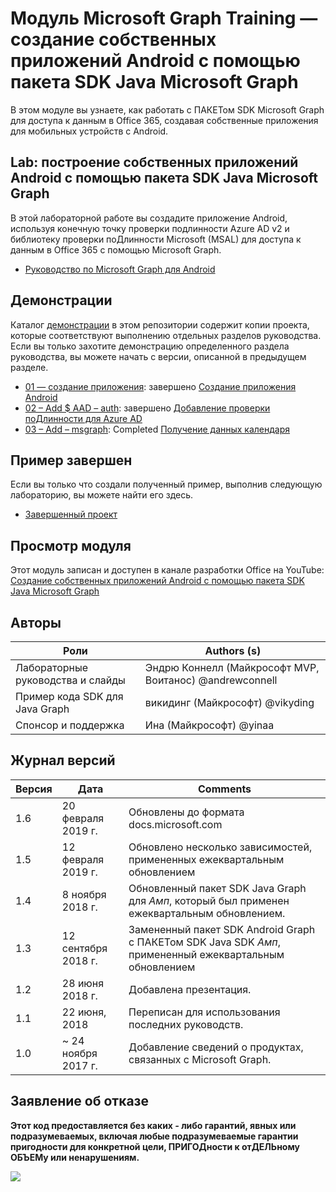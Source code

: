 # <a name="microsoft-graph-training-module---build-android-native-apps-with-the-microsoft-graph-java-sdk"></a>Модуль Microsoft Graph Training — создание собственных приложений Android с помощью пакета SDK Java Microsoft Graph

В этом модуле вы узнаете, как работать с ПАКЕТом SDK Microsoft Graph для доступа к данным в Office 365, создавая собственные приложения для мобильных устройств с Android.

## <a name="lab---build-android-native-apps-with-the-microsoft-graph-java-sdk"></a>Lab: построение собственных приложений Android с помощью пакета SDK Java Microsoft Graph

В этой лабораторной работе вы создадите приложение Android, используя конечную точку проверки подлинности Azure AD v2 и библиотеку проверки поДлинности Microsoft (MSAL) для доступа к данным в Office 365 с помощью Microsoft Graph.

- [Руководство по Microsoft Graph для Android](https://docs.microsoft.com/graph/tutorials/android)

## <a name="demos"></a>Демонстрации

Каталог [демонстрации](./demos) в этом репозитории содержит копии проекта, которые соответствуют выполнению отдельных разделов руководства. Если вы только захотите демонстрацию определенного раздела руководства, вы можете начать с версии, описанной в предыдущем разделе.

- [01 — создание приложения](demos/01-create-app): завершено [Создание приложения Android](https://docs.microsoft.com/graph/tutorials/android?tutorial-step=1)
- [02 – Add $ AAD – auth](demos/02-add-aad-auth): завершено [Добавление проверки поДлинности для Azure AD](https://docs.microsoft.com/graph/tutorials/android?tutorial-step=3)
- [03 – Add – msgraph](demos/03-add-msgraph): Completed [Получение данных календаря](https://docs.microsoft.com/graph/tutorials/android?tutorial-step=4)

## <a name="completed-sample"></a>Пример завершен

Если вы только что создали полученный пример, выполнив следующую лабораторию, вы можете найти его здесь.

- [Завершенный проект](demos/03-add-msgraph)

## <a name="watch-the-module"></a>Просмотр модуля

Этот модуль записан и доступен в канале разработки Office на YouTube: [Создание собственных приложений Android с помощью пакета SDK Java Microsoft Graph](https://youtu.be/Yk0FMwXanck)

## <a name="contributors"></a>Авторы

| Роли                | Authors (s)                                               |
| -------------------- | ------------------------------------------------------- |
| Лабораторные руководства и слайды | Эндрю Коннелл (Майкрософт MVP, Воитанос) @andrewconnell |
| Пример кода SDK для Java Graph  | викидинг (Майкрософт) @vikyding                          |
| Спонсор и поддержка    | Ина (Майкрософт) @yinaa                          |

## <a name="version-history"></a>Журнал версий

| Версия | Дата               | Comments                                                                   |
| ------- | ------------------ | -------------------------------------------------------------------------- |
| 1.6     | 20 февраля 2019 г.  | Обновлены до формата docs.microsoft.com      |
| 1.5     | 12 февраля 2019 г.  | Обновлено несколько зависимостей, примененных ежеквартальным обновлением                    |
| 1.4     | 8 ноября 2018 г.   | Обновленный пакет SDK Java Graph для _Амп_, который был применен ежеквартальным обновлением.                |
| 1.3     | 12 сентября 2018 г. | Замененный пакет SDK Android Graph с ПАКЕТом SDK Java SDK _Амп_, примененный ежеквартальным обновлением |
| 1.2     | 28 июня 2018 г.      | Добавлена презентация.                                                          |
| 1.1     | 22 июня, 2018      | Переписан для использования последних руководств.                                          |
| 1.0     | ~ 24 ноября 2017 г. | Добавление сведений о продуктах, связанных с Microsoft Graph.                             |

## <a name="disclaimer"></a>Заявление об отказе

**Этот код предоставляется без каких _-_ либо гарантий, явных или подразумеваемых, включая любые подразумеваемые гарантии пригодности для конкретной цели, ПРИГОДности к отДЕЛЬному ОБЪЕМу или ненарушениям.**

<img src="https://telemetry.sharepointpnp.com/msgraph-training-android" />
